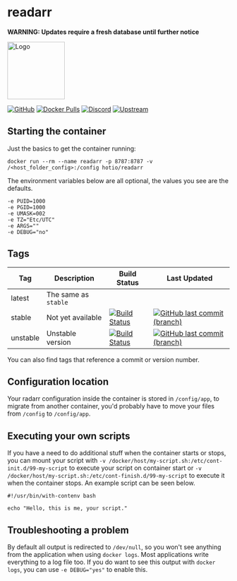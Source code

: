 # readarr

**WARNING: Updates require a fresh database until further notice**

<img src="https://raw.githubusercontent.com/hotio/docker-readarr/master/img/readarr.png" alt="Logo" height="130" width="130">

[![GitHub](https://img.shields.io/badge/source-github-lightgrey)](https://github.com/hotio/docker-readarr)
[![Docker Pulls](https://img.shields.io/docker/pulls/hotio/readarr)](https://hub.docker.com/r/hotio/readarr)
[![Discord](https://img.shields.io/discord/610068305893523457?color=738ad6&label=discord&logo=discord&logoColor=white)](https://discord.gg/3SnkuKp)
[![Upstream](https://img.shields.io/badge/upstream-project-yellow)](https://github.com/Readarr/Readarr)

## Starting the container

Just the basics to get the container running:

```shell
docker run --rm --name readarr -p 8787:8787 -v /<host_folder_config>:/config hotio/readarr
```

The environment variables below are all optional, the values you see are the defaults.

```shell
-e PUID=1000
-e PGID=1000
-e UMASK=002
-e TZ="Etc/UTC"
-e ARGS=""
-e DEBUG="no"
```

## Tags

| Tag       | Description                                | Build Status                                                                                                                                               | Last Updated                                                                                                                                                        |
| ----------|--------------------------------------------|------------------------------------------------------------------------------------------------------------------------------------------------------------|---------------------------------------------------------------------------------------------------------------------------------------------------------------------|
| latest    | The same as `stable`                       |                                                                                                                                                            |                                                                                                                                                                     |
| stable    | Not yet available                          | [![Build Status](https://cloud.drone.io/api/badges/hotio/docker-readarr/status.svg?ref=refs/heads/stable)](https://cloud.drone.io/hotio/docker-readarr)    | [![GitHub last commit (branch)](https://img.shields.io/github/last-commit/hotio/docker-readarr/stable)](https://github.com/hotio/docker-readarr/commits/stable)     |
| unstable  | Unstable version                           | [![Build Status](https://cloud.drone.io/api/badges/hotio/docker-readarr/status.svg?ref=refs/heads/unstable)](https://cloud.drone.io/hotio/docker-readarr)  | [![GitHub last commit (branch)](https://img.shields.io/github/last-commit/hotio/docker-readarr/unstable)](https://github.com/hotio/docker-readarr/commits/unstable) |

You can also find tags that reference a commit or version number.

## Configuration location

Your radarr configuration inside the container is stored in `/config/app`, to migrate from another container, you'd probably have to move your files from `/config` to `/config/app`.

## Executing your own scripts

If you have a need to do additional stuff when the container starts or stops, you can mount your script with `-v /docker/host/my-script.sh:/etc/cont-init.d/99-my-script` to execute your script on container start or `-v /docker/host/my-script.sh:/etc/cont-finish.d/99-my-script` to execute it when the container stops. An example script can be seen below.

```shell
#!/usr/bin/with-contenv bash

echo "Hello, this is me, your script."
```

## Troubleshooting a problem

By default all output is redirected to `/dev/null`, so you won't see anything from the application when using `docker logs`. Most applications write everything to a log file too. If you do want to see this output with `docker logs`, you can use `-e DEBUG="yes"` to enable this.
